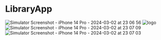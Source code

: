 # LibraryApp

![Simulator Screenshot - iPhone 14 Pro - 2024-03-02 at 23 06 56](https://github.com/fadebo/LibraryApp/assets/168660530/8bf19dec-dca2-4b30-a2f3-0af845af1209)
![logo](https://github.com/fadebo/LibraryApp/assets/168660530/47a5d6c9-71fc-4c90-92ff-5b7ecf5e0373)
![Simulator Screenshot - iPhone 14 Pro - 2024-03-02 at 23 07 09](https://github.com/fadebo/LibraryApp/assets/168660530/9f2113c4-c00f-4732-8b5b-6b345b74bb5d)
![Simulator Screenshot - iPhone 14 Pro - 2024-03-02 at 23 07 03](https://github.com/fadebo/LibraryApp/assets/168660530/46a132ec-9068-4b57-8766-e0b73651af52)
